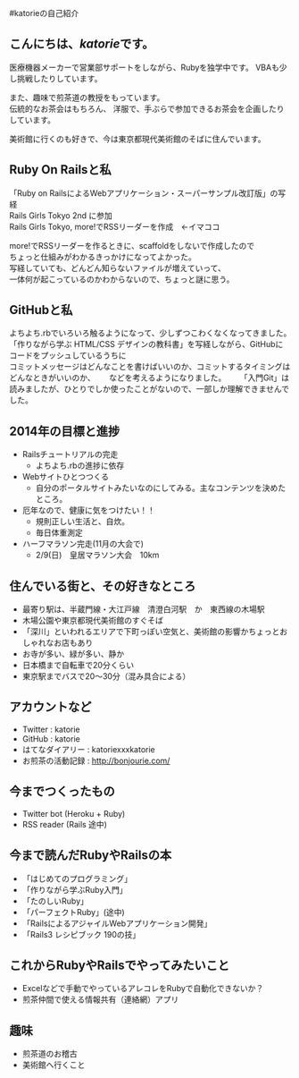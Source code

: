 #katorieの自己紹介

## こんにちは、*katorie*です。  
医療機器メーカーで営業部サポートをしながら、Rubyを独学中です。 
VBAも少し挑戦したりしています。　　

また、趣味で煎茶道の教授をもっています。  
伝統的なお茶会はもちろん、
洋服で、手ぶらで参加できるお茶会を企画したりしています。　　

美術館に行くのも好きで、今は東京都現代美術館のそばに住んでいます。　　


## Ruby On Railsと私
「Ruby on RailsによるWebアプリケーション・スーパーサンプル改訂版」の写経  
Rails Girls Tokyo 2nd に参加  
Rails Girls Tokyo, more!でRSSリーダーを作成　←イマココ  

more!でRSSリーダーを作るときに、scaffoldをしないで作成したので  
ちょっと仕組みがわかるきっかけになってよかった。  
写経していても、どんどん知らないファイルが増えていって、  
一体何が起こっているのかわからないので、ちょっと謎に思う。  


## GitHubと私 
よちよち.rbでいろいろ触るようになって、少しずつこわくなくなってきました。　　
「作りながら学ぶ HTML/CSS デザインの教科書」を写経しながら、GitHubにコードをプッシュしているうちに  
コミットメッセージはどんなことを書けばいいのか、コミットするタイミングはどんなときがいいのか、　　
などを考えるようになりました。　　
「入門Git」は読みましたが、ひとりでしか使ったことがないので、一部しか理解できませんでした。  


## 2014年の目標と進捗
- Railsチュートリアルの完走
  - よちよち.rbの進捗に依存
- Webサイトひとつつくる
  - 自分のポータルサイトみたいなのにしてみる。主なコンテンツを決めたところ。
- 厄年なので、健康に気をつけたい！！
  - 規則正しい生活と、自炊。
  - 毎日体重測定
- ハーフマラソン完走(11月の大会で)
  - 2/9(日)　皇居マラソン大会　10km


## 住んでいる街と、その好きなところ
- 最寄り駅は、半蔵門線・大江戸線　清澄白河駅　か　東西線の木場駅
- 木場公園や東京都現代美術館のすぐそば
- 「深川」といわれるエリアで下町っぽい空気と、美術館の影響かちょっとおしゃれなお店もあり
- お寺が多い、緑が多い、静か
- 日本橋まで自転車で20分くらい
- 東京駅までバスで20〜30分（混み具合による）


## アカウントなど
- Twitter : katorie
- GitHub : katorie
- はてなダイアリー : katoriexxxkatorie
- お煎茶の活動記録 : http://bonjourie.com/


## 今までつくったもの
- Twitter bot (Heroku + Ruby)
- RSS reader (Rails 途中)


## 今まで読んだRubyやRailsの本
- 「はじめてのプログラミング」
- 「作りながら学ぶRuby入門」
- 「たのしいRuby」
- 「パーフェクトRuby」(途中)
- 「RailsによるアジャイルWebアプリケーション開発」
- 「Rails3 レシピブック 190の技」


## これからRubyやRailsでやってみたいこと
- Excelなどで手動でやっているアレコレをRubyで自動化できないか？
- 煎茶仲間で使える情報共有（連絡網）アプリ


## 趣味
- 煎茶道のお稽古
- 美術館へ行くこと

